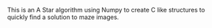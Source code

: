 This is an A Star algorithm using Numpy to create C like structures to quickly find a solution to maze images.
